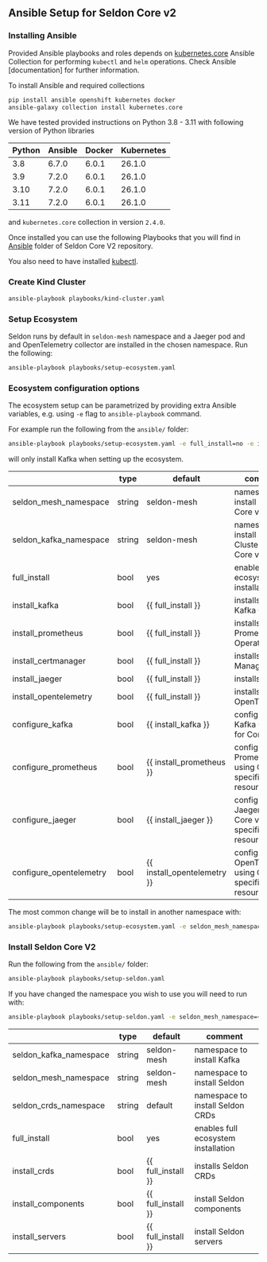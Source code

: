 ## Ansible Setup for Seldon Core v2


### Installing Ansible

Provided Ansible playbooks and roles depends on [kubernetes.core](https://github.com/ansible-collections/kubernetes.core) Ansible Collection for performing `kubectl` and `helm` operations.
Check Ansible [documentation] for further information.


To install Ansible and required collections
```bash
pip install ansible openshift kubernetes docker
ansible-galaxy collection install kubernetes.core
```

We have tested provided instructions on Python 3.8 - 3.11 with following version of Python libraries

| Python | Ansible | Docker | Kubernetes |
|--------|---------|--------|------------|
| 3.8    | 6.7.0   | 6.0.1  | 26.1.0     |
| 3.9    | 7.2.0   | 6.0.1  | 26.1.0     |
| 3.10   | 7.2.0   | 6.0.1  | 26.1.0     |
| 3.11   | 7.2.0   | 6.0.1  | 26.1.0     |

and `kubernetes.core` collection in version `2.4.0`.


Once installed you can use the following Playbooks that you will find in [Ansible](https://github.com/SeldonIO/seldon-core/tree/v2/ansible) folder of Seldon Core V2 repository.

You also need to have installed [kubectl](https://kubernetes.io/docs/tasks/tools/install-kubectl-linux/).

### Create Kind Cluster

```bash
ansible-playbook playbooks/kind-cluster.yaml
```

### Setup Ecosystem

Seldon runs by default in `seldon-mesh` namespace and a Jaeger pod and  and OpenTelemetry collector are installed in the chosen namespace. Run the following:

```bash
ansible-playbook playbooks/setup-ecosystem.yaml
```

### Ecosystem configuration options

The ecosystem setup can be parametrized by providing extra Ansible variables, e.g. using `-e` flag to `ansible-playbook` command.

For example run the following from the `ansible/` folder:
```bash
ansible-playbook playbooks/setup-ecosystem.yaml -e full_install=no -e install_kafka=yes
```
will only install Kafka when setting up the ecosystem.

|                         | type   | default                     | comment                                                  |
|-------------------------|--------|-----------------------------|----------------------------------------------------------|
| seldon_mesh_namespace   | string | seldon-mesh                 | namespace to install Seldon Core v2                      |
| seldon_kafka_namespace  | string | seldon-mesh                 | namespace to install Kafka Cluster for Core v2           |
| full_install            | bool   | yes                         | enables full ecosystem installation                      |
| install_kafka           | bool   | {{ full_install }}          | installs Strimzi Kafka Operator                          |
| install_prometheus      | bool   | {{ full_install }}          | installs Prometheus Operator                             |
| install_certmanager     | bool   | {{ full_install }}          | installs Cert Manager                                    |
| install_jaeger          | bool   | {{ full_install }}          | installs Jaeger                                          |
| install_opentelemetry   | bool   | {{ full_install }}          | installs OpenTelemetry                                   |
| configure_kafka         | bool   | {{ install_kafka }}         | configures Kafka Cluster for Core v2                     |
| configure_prometheus    | bool   | {{ install_prometheus }}    | configure Prometheus using Core v2 specific resources    |
| configure_jaeger        | bool   | {{ install_jaeger }}        | configure Jaeger using Core v2 specific resources        |
| configure_opentelemetry | bool   | {{ install_opentelemetry }} | configure OpenTelemetry using Core v2 specific resources |

The most common change will be to install in another namespace with:

```bash
ansible-playbook playbooks/setup-ecosystem.yaml -e seldon_mesh_namespace=<mynamespace>
```

### Install Seldon Core V2

Run the following from the `ansible/` folder:

```bash
ansible-playbook playbooks/setup-seldon.yaml
```

If you have changed the namespace you wish to use you will need to run with:

```bash
ansible-playbook playbooks/setup-seldon.yaml -e seldon_mesh_namespace=<mynamespace>
```

|                         | type   | default                     | comment                                                 |
|-------------------------|--------|-----------------------------|---------------------------------------------------------|
| seldon_kafka_namespace  | string | seldon-mesh                 | namespace to install Kafka                              |
| seldon_mesh_namespace   | string | seldon-mesh                 | namespace to install Seldon                             |
| seldon_crds_namespace   | string | default                     | namespace to install Seldon CRDs                        |
| full_install            | bool   | yes                         | enables full ecosystem installation                     |
| install_crds            | bool   | {{ full_install }}          | installs Seldon CRDs                                    |
| install_components      | bool   | {{ full_install }}          | install Seldon components                               |
| install_servers         | bool   | {{ full_install }}          | install Seldon servers                                  |
